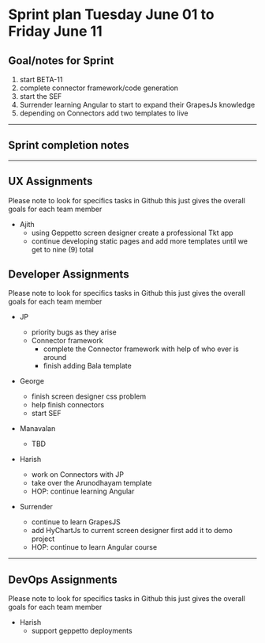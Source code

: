 # Sprint plan Tuesday June 01 to Friday June 11

## Goal/notes for Sprint

1. start BETA-11
2. complete connector framework/code generation
3. start the SEF
4. Surrender learning Angular to start to expand their GrapesJs knowledge
5. depending on Connectors add two templates to live

---

## Sprint completion notes

---

## UX Assignments

Please note to look for specifics tasks in Github this just gives the overall goals for each team member

- Ajith
  - using Geppetto screen designer create a professional Tkt app
  - continue developing static pages and add more templates until we get to nine (9) total

## Developer Assignments

Please note to look for specifics tasks in Github this just gives the overall goals for each team member

- JP

  - priority bugs as they arise
  - Connector framework
    - complete the Connector framework with help of who ever is around
    - finish adding Bala template

- George

  - finish screen designer css problem
  - help finish connectors
  - start SEF

- Manavalan

  - TBD

- Harish

  - work on Connectors with JP
  - take over the Arunodhayam template
  - HOP: continue learning Angular

- Surrender
  - continue to learn GrapesJS
  - add HyChartJs to current screen designer first add it to demo project
  - HOP: continue to learn Angular course

---

## DevOps Assignments

Please note to look for specifics tasks in Github this just gives the overall goals for each team member

- Harish
  - support geppetto deployments
